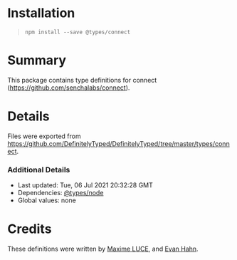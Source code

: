 # Installation

> `npm install --save @types/connect`

# Summary

This package contains type definitions for connect (https://github.com/senchalabs/connect).

# Details

Files were exported from https://github.com/DefinitelyTyped/DefinitelyTyped/tree/master/types/connect.

### Additional Details

* Last updated: Tue, 06 Jul 2021 20:32:28 GMT
* Dependencies: [@types/node](https://npmjs.com/package/@types/node)
* Global values: none

# Credits

These definitions were written by [Maxime LUCE](https://github.com/SomaticIT),
and [Evan Hahn](https://github.com/EvanHahn).
